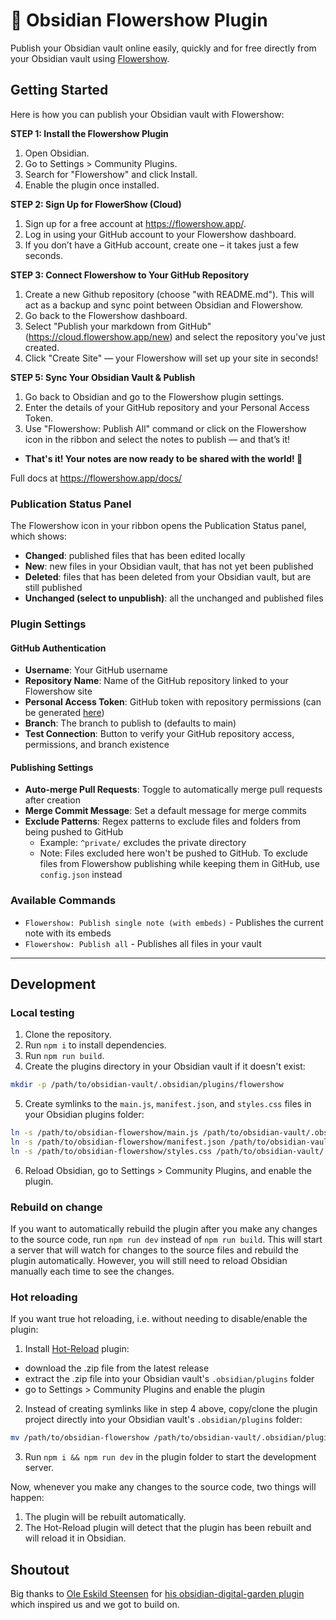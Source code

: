 # 💐 Obsidian Flowershow Plugin

Publish your Obsidian vault online easily, quickly and for free directly from your Obsidian vault using [Flowershow](https://flowershow.app).

## Getting Started

Here is how you can publish your Obsidian vault with Flowershow:

**STEP 1: Install the Flowershow Plugin**

1. Open Obsidian.
2. Go to Settings > Community Plugins.
3. Search for "Flowershow" and click Install.
4. Enable the plugin once installed.

**STEP 2: Sign Up for FlowerShow (Cloud)**

1. Sign up for a free account at https://flowershow.app/.
2. Log in using your GitHub account to your Flowershow dashboard.
3. If you don’t have a GitHub account, create one – it takes just a few seconds.

**STEP 3: Connect Flowershow to Your GitHub Repository**

1. Create a new Github repository (choose "with README.md"). This will act as a backup and sync point between Obsidian and Flowershow.
2. Go back to the Flowershow dashboard.
3. Select "Publish your markdown from GitHub" (https://cloud.flowershow.app/new) and select the repository you've just created.
4. Click "Create Site" — your Flowershow will set up your site in seconds!

**STEP 5: Sync Your Obsidian Vault & Publish**

1. Go back to Obsidian and go to the Flowershow plugin settings.
2. Enter the details of your GitHub repository and your Personal Access Token.
3. Use "Flowershow: Publish All" command or click on the Flowershow icon in the ribbon and select the notes to publish — and that’s it!

- **That's it! Your notes are now ready to be shared with the world! 💐**

Full docs at https://flowershow.app/docs/

### Publication Status Panel

The Flowershow icon in your ribbon opens the Publication Status panel, which shows:

* **Changed**: published files that has been edited locally
* **New**: new files in your Obsidian vault, that has not yet been published
* **Deleted**: files that has been deleted from your Obsidian vault, but are still published
* **Unchanged (select to unpublish)**: all the unchanged and published files 

### Plugin Settings

#### GitHub Authentication
- **Username**: Your GitHub username
- **Repository Name**: Name of the GitHub repository linked to your Flowershow site
- **Personal Access Token**: GitHub token with repository permissions (can be generated [here](https://github.com/settings/tokens/new?scopes=repo))
- **Branch**: The branch to publish to (defaults to main)
- **Test Connection**: Button to verify your GitHub repository access, permissions, and branch existence

#### Publishing Settings
- **Auto-merge Pull Requests**: Toggle to automatically merge pull requests after creation
- **Merge Commit Message**: Set a default message for merge commits
- **Exclude Patterns**: Regex patterns to exclude files and folders from being pushed to GitHub
  - Example: `^private/` excludes the private directory
  - Note: Files excluded here won't be pushed to GitHub. To exclude files from Flowershow publishing while keeping them in GitHub, use `config.json` instead

### Available Commands

* `Flowershow: Publish single note (with embeds)` - Publishes the current note with its embeds
* `Flowershow: Publish all` - Publishes all files in your vault

---

## Development

### Local testing

1. Clone the repository.
2. Run `npm i` to install dependencies.
3. Run `npm run build`.
4. Create the plugins directory in your Obsidian vault if it doesn't exist:
```sh
mkdir -p /path/to/obsidian-vault/.obsidian/plugins/flowershow
```
5. Create symlinks to the `main.js`, `manifest.json`, and `styles.css` files in your Obsidian plugins folder:

```sh
ln -s /path/to/obsidian-flowershow/main.js /path/to/obsidian-vault/.obsidian/plugins/flowershow/main.js
ln -s /path/to/obsidian-flowershow/manifest.json /path/to/obsidian-vault/.obsidian/plugins/flowershow/manifest.json
ln -s /path/to/obsidian-flowershow/styles.css /path/to/obsidian-vault/.obsidian/plugins/flowershow/styles.css
```

6. Reload Obsidian, go to Settings > Community Plugins, and enable the plugin.

### Rebuild on change 

If you want to automatically rebuild the plugin after you make any changes to the source code, run `npm run dev` instead of `npm run build`. This will start a server that will watch for changes to the source files and rebuild the plugin automatically. However, you will still need to reload Obsidian manually each time to see the changes.

### Hot reloading

If you want true hot reloading, i.e. without needing to disable/enable the plugin:

1. Install [Hot-Reload](https://github.com/pjeby/hot-reload) plugin:
  - download the .zip file from the latest release
  - extract the .zip file into your Obsidian vault's `.obsidian/plugins` folder
  - go to Settings > Community Plugins and enable the plugin
2. Instead of creating symlinks like in step 4 above, copy/clone the plugin project directly into your Obsidian vault's `.obsidian/plugins` folder:

``` sh
mv /path/to/obsidian-flowershow /path/to/obsidian-vault/.obsidian/plugins/
```

3. Run `npm i && npm run dev` in the plugin folder to start the development server.

Now, whenever you make any changes to the source code, two things will happen:
1. The plugin will be rebuilt automatically.
2. The Hot-Reload plugin will detect that the plugin has been rebuilt and will reload it in Obsidian.

## Shoutout

Big thanks to [Ole Eskild Steensen](https://github.com/oleeskild) for [his obsidian-digital-garden plugin](https://github.com/oleeskild/obsidian-digital-garden/tree/main) which inspired us and we got to build on.
